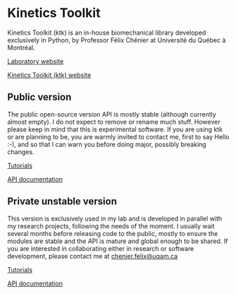 
Kinetics Toolkit
================

Kinetics Toolkit (ktk) is an in-house biomechanical library developed
exclusively in Python, by Professor Félix Chénier at Université du Québec
à Montréal.

[Laboratory website](https://felixchenier.uqam.ca)

[Kinetics Toolkit (ktk) website](https://felixchenier.uqam.ca/kineticstoolkit)

Public version
--------------

The public open-source version API is mostly stable (although currently almost
empty). I do not expect to remove or rename much stuff. However please keep
in mind that this is experimental software. If you are using ktk or are
planning to be, you are warmly invited to contact me, first to say Hello :-),
and so that I can warn you before doing major, possibly breaking changes.

[Tutorials](https://felixchenier.uqam.ca/ktk_dist/tutorials)

[API documentation](https://felixchenier.uqam.ca/ktk_dist/api)


Private unstable version
------------------------

This version is exclusively used in my lab and is developed in parallel with
my research projects, following the needs of the moment. I usually wait several
months before releasing code to the public, mostly to ensure the modules are
stable and the API is mature and global enough to be shared. If you are
interested in collaborating either in research or software development, please
contact me at chenier.felix@uqam.ca

[Tutorials](https://felixchenier.uqam.ca/ktk_lab/tutorials)

[API documentation](https://felixchenier.uqam.ca/ktk_lab/api)


